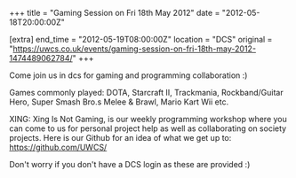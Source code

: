+++
title = "Gaming Session on Fri 18th May 2012"
date = "2012-05-18T20:00:00Z"

[extra]
end_time = "2012-05-19T08:00:00Z"
location = "DCS"
original = "https://uwcs.co.uk/events/gaming-session-on-fri-18th-may-2012-1474489062784/"
+++

Come join us in dcs for gaming and programming collaboration :)

Games commonly played: DOTA, Starcraft II, Trackmania, Rockband/Guitar Hero, Super Smash Bro.s Melee & Brawl, Mario Kart Wii etc.

XING: Xing Is Not Gaming, is our weekly programming workshop where you can come to us for personal project help as well as collaborating on society projects. Here is our Github for an idea of what we get up to: https://github.com/UWCS/

Don't worry if you don't have a DCS login as these are provided :)

